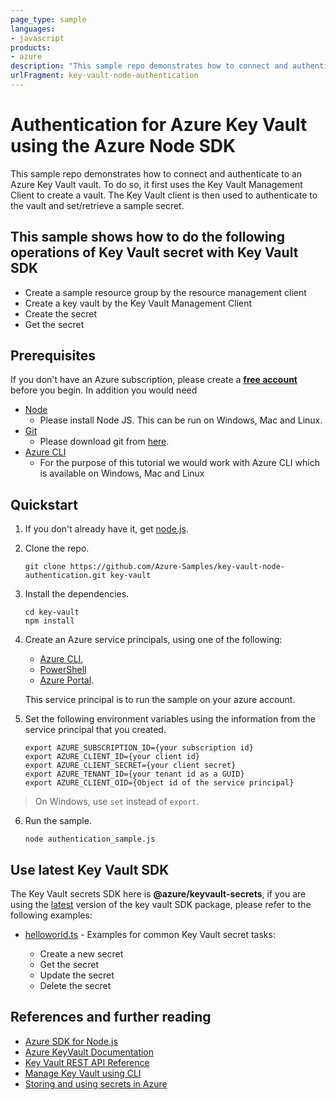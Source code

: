 ```yaml
---
page_type: sample
languages:
- javascript
products:
- azure
description: "This sample repo demonstrates how to connect and authenticate to an Azure Key Vault vault."
urlFragment: key-vault-node-authentication
---
```


# Authentication for Azure Key Vault using the Azure Node SDK

This sample repo demonstrates how to connect and authenticate to an Azure Key Vault vault. 
To do so, it first uses the Key Vault Management Client to create a vault.
The Key Vault client is then used to authenticate to the vault and set/retrieve a sample secret. 

## This sample shows how to do the following operations of Key Vault secret with Key Vault SDK
- Create a sample resource group by the resource management client
- Create a key vault by the Key Vault Management Client
- Create the secret
- Get the secret

## Prerequisites
If you don't have an Azure subscription, please create a **[free account](https://azure.microsoft.com/free/?ref=microsoft.com&amp;utm_source=microsoft.com&amp;utm_medium=docs)** before you begin.
In addition you would need

* [Node](https://nodejs.org/)
    * Please install Node JS. This can be run on Windows, Mac and Linux.
* [Git](https://www.git-scm.com/)
    * Please download git from [here](https://git-scm.com/downloads).
* [Azure CLI](https://docs.microsoft.com/cli/azure/install-azure-cli?view=azure-cli-latest)
    * For the purpose of this tutorial we would work with Azure CLI which is available on Windows, Mac and Linux


## Quickstart

1. If you don't already have it, get [node.js](https://nodejs.org).

2. Clone the repo.

   ```
   git clone https://github.com/Azure-Samples/key-vault-node-authentication.git key-vault
   ```

3. Install the dependencies.

   ```
   cd key-vault
   npm install
   ```

4. Create an Azure service principals, using one of the following:
   - [Azure CLI](https://azure.microsoft.com/documentation/articles/resource-group-authenticate-service-principal-cli/),
   - [PowerShell](https://azure.microsoft.com/documentation/articles/resource-group-authenticate-service-principal/)
   - [Azure Portal](https://azure.microsoft.com/documentation/articles/resource-group-create-service-principal-portal/). 

    This service principal is to run the sample on your azure account.

5. Set the following environment variables using the information from the service principal that you created.

   ```
   export AZURE_SUBSCRIPTION_ID={your subscription id}
   export AZURE_CLIENT_ID={your client id}
   export AZURE_CLIENT_SECRET={your client secret}
   export AZURE_TENANT_ID={your tenant id as a GUID}
   export AZURE_CLIENT_OID={Object id of the service principal}
   ```

> On Windows, use `set` instead of `export`.

6. Run the sample.

    ```
    node authentication_sample.js
    ```

## Use latest Key Vault SDK

The Key Vault secrets SDK here is **@azure/keyvault-secrets**, if you are using the [latest](https://www.npmjs.com/package/@azure/keyvault-secrets) version of the key vault SDK package, please refer to the following examples:

 * [helloworld.ts](https://github.com/Azure/azure-sdk-for-js/blob/master/sdk/keyvault/keyvault-secrets/samples/typescript/src/helloWorld.ts) - Examples for common Key Vault secret tasks:

   * Create a new secret
   * Get the secret
   * Update the secret
   * Delete the secret

## References and further reading

- [Azure SDK for Node.js](https://github.com/Azure/azure-sdk-for-node)
- [Azure KeyVault Documentation](https://azure.microsoft.com/en-us/documentation/services/key-vault/)
- [Key Vault REST API Reference](https://msdn.microsoft.com/en-us/library/azure/dn903609.aspx)
- [Manage Key Vault using CLI](https://azure.microsoft.com/en-us/documentation/articles/key-vault-manage-with-cli/)
- [Storing and using secrets in Azure](https://blogs.msdn.microsoft.com/dotnet/2016/10/03/storing-and-using-secrets-in-azure/)
